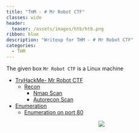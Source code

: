 ```yaml
---
title: "THM - # Mr Robot CTF"
classes: wide
header:
  teaser: /assets/images/htb/htb.png
ribbon: blue
description: "Writeup for THM - # Mr Robot CTF"
categories:
  - THM
---
```


The given box ```Mr Robot CTF``` is a Linux machine 

- [TryHackMe- Mr Robot CTF](#tryhackme---MrRobotCTF)
  - [Recon](#recon)
	  - [Nmap Scan](#nmap-scan)
	  - [Autorecon Scan](#autorecon-scan)
 - [Enumeration](#enumeration)
	 - [Enumeration on port 80](#enumeration-on-port-80)

<center>
<img src = "https://github.com/enum-more/obsidian_vault/raw/main/thm/LINUX/MrRobotCTF/assets/images/robot.png" />
</center>
